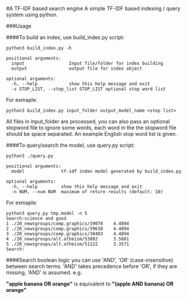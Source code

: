 #A TF-IDF based search engine
A simple TF-IDF based indexing / query system using python.

###Usage 

####To build an index, use build_index.py script:
    
    python3 build_index.py -h

	positional arguments:
  	  input                 Input file/folder for index building
  	  output                output file for index object

	optional arguments:
  	  -h, --help            show this help message and exit
  	  -s STOP_LIST, --stop_list STOP_LIST optional stop word list
                        
                        
For exmaple:
    
    python3 build_index.py input_folder output_model_name <stop list>
    
All files in input_folder are processed, you can also pass an optional stopword file to ignore some words, each word in the the stopword file should be space separated. An example English stop word list is given.


####To query/search the model, use query.py script:

    python3 ./query.py

    positional arguments:
      model              tf-idf index model generated by build_index.py

    optional arguments:
      -h, --help         show this help message and exit
      -n NUM, --num NUM  maximum of return results (default: 10)

For exmaple:

    python3 query.py tmp.model -n 5
	Search:science and good
    1 ./20_newsgroups/comp.graphics/39078 	 4.4894
    2 ./20_newsgroups/comp.graphics/39638 	 4.4894
    3 ./20_newsgroups/comp.graphics/38403 	 4.4894
    4 ./20_newsgroups/alt.atheism/53802 	 3.5661
    5 ./20_newsgroups/alt.atheism/51122 	 3.3571
	Search:
	
####Search boolean logic
you can use 'AND', 'OR' (case-insensitive) between search terms. 'AND' takes precedence before 'OR', if they are missing, 'AND' is assumed. e.g.

**"apple banana OR orange"**
is equivalent to
**"(apple AND banana) OR orange"**
